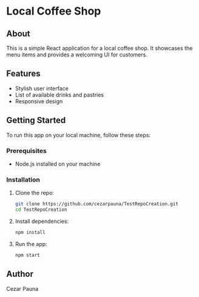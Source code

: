 # Local Coffee Shop

## About
This is a simple React application for a local coffee shop. It showcases the menu items and provides a welcoming UI for customers.

## Features
- Stylish user interface
- List of available drinks and pastries
- Responsive design

## Getting Started
To run this app on your local machine, follow these steps:

### Prerequisites
- Node.js installed on your machine

### Installation
1. Clone the repo:
   ```bash
   git clone https://github.com/cezarpauna/TestRepoCreation.git
   cd TestRepoCreation
   ```
2. Install dependencies:
   ```bash
   npm install
   ```
3. Run the app:
   ```bash
   npm start
   ```

## Author
Cezar Pauna